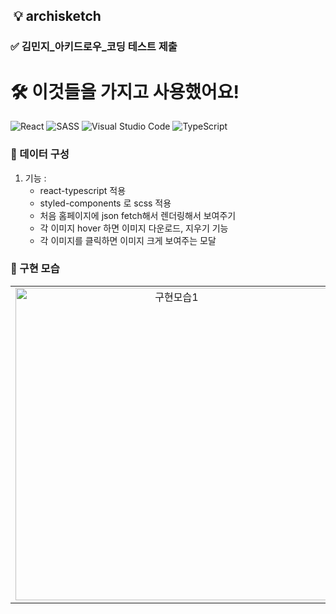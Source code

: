  ## ️ 💡 archisketch


###  ✅ 김민지_아키드로우_코딩 테스트 제출

# 🛠 이것들을 가지고 사용했어요!

 <img alt="React" src="https://img.shields.io/badge/react%20-%2320232a.svg?&style=for-the-badge&logo=react&logoColor=%2361DAFB"/>
 <img alt="SASS" src="https://img.shields.io/badge/STYLEDCOMPONENTS%20-hotpink.svg?&style=for-the-badge&logo=SASS&logoColor=white"/>  
 <img alt="Visual Studio Code" src="https://img.shields.io/badge/Visual%20Studio%20Code-0078d7.svg?&style=for-the-badge&logo=visual-studio-code&logoColor=white"/>
 <img alt="TypeScript" src="https://img.shields.io/badge/TYPESCRIPT%20-blue.svg?&style=for-the-badge&logo=TYPESCRIPT&logoColor=white"/>



### 📐 데이터 구성

1. 기능 : 
    -  react-typescript 적용
    -  styled-components 로 scss 적용
    -  처음 홈페이지에 json fetch해서 렌더링해서 보여주기
    -  각 이미지 hover 하면 이미지 다운로드, 지우기 기능
    -  각 이미지를 클릭하면 이미지 크게 보여주는 모달 

### 🌙 구현 모습

<center>
  <table>
      <td align="center">
          <img width="500" src="https://user-images.githubusercontent.com/59499779/160741934-e3e35e98-7f10-4bc2-a980-a2510321b3fa.png" alt="구현모습1">
      </td>
   <td align="center">
          <img width="500" src="https://user-images.githubusercontent.com/59499779/160741962-6eb8adc4-1949-4b48-be45-5902952be237.png" alt="구현모습2">
      </td>
  </table>
</center>
